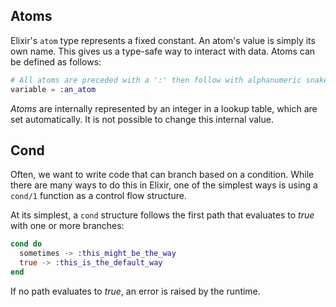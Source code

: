 ## Atoms

Elixir's `atom` type represents a fixed constant. An atom's value is simply its own name. This gives us a type-safe way to interact with data. Atoms can be defined as follows:

```elixir
# All atoms are preceded with a ':' then follow with alphanumeric snake-cased characters
variable = :an_atom
```

_Atoms_ are internally represented by an integer in a lookup table, which are set automatically. It is not possible to change this internal value.

## Cond

Often, we want to write code that can branch based on a condition. While there are many ways to do this in Elixir, one of the simplest ways is using a `cond/1` function as a control flow structure.

At its simplest, a `cond` structure follows the first path that evaluates to _true_ with one or more branches:

```elixir
cond do
  sometimes -> :this_might_be_the_way
  true -> :this_is_the_default_way
end
```

If no path evaluates to _true_, an error is raised by the runtime.
